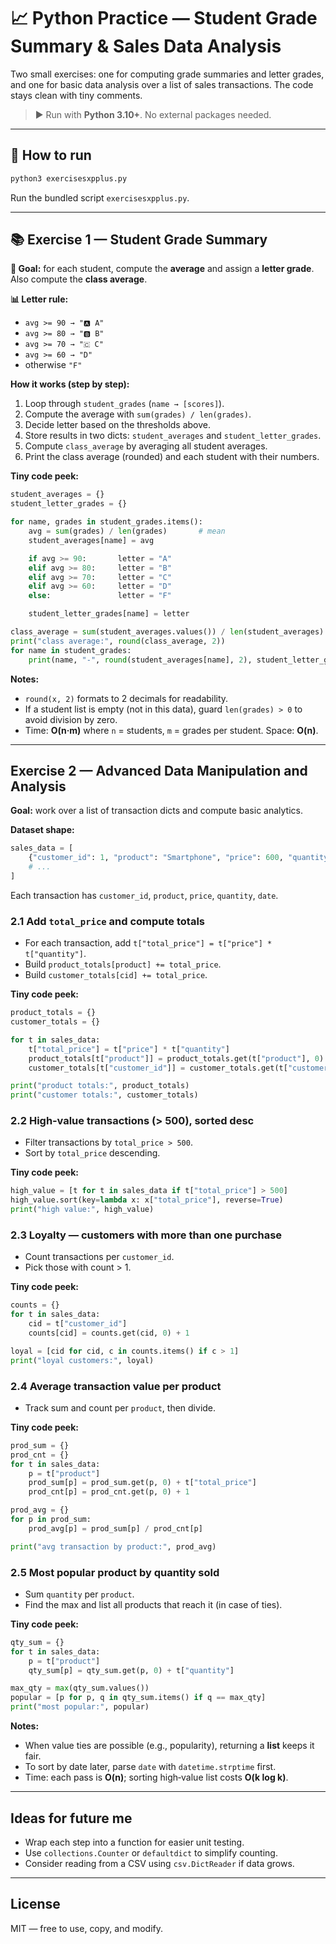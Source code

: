 # 📈 Python Practice — Student Grade Summary & Sales Data Analysis

Two small exercises: one for computing grade summaries and letter grades, and one for basic data analysis over a list of sales transactions. The code stays clean with tiny comments.

> ▶️ Run with **Python 3.10+**. No external packages needed.

---

## 🚀 How to run

```bash
python3 exercisesxpplus.py
```
Run the bundled script `exercisesxpplus.py`.

---

## 📚 Exercise 1 — Student Grade Summary

**🎯 Goal:** for each student, compute the **average** and assign a **letter grade**. Also compute the **class average**.

**📊 Letter rule:**  
- `avg >= 90 → "🅰️ A"`  
- `avg >= 80 → "🅱️ B"`  
- `avg >= 70 → "🇨 C"`  
- `avg >= 60 → "D"`  
- otherwise `"F"`

**How it works (step by step):**
1. Loop through `student_grades` (`name → [scores]`).
2. Compute the average with `sum(grades) / len(grades)`.
3. Decide letter based on the thresholds above.
4. Store results in two dicts: `student_averages` and `student_letter_grades`.
5. Compute `class_average` by averaging all student averages.
6. Print the class average (rounded) and each student with their numbers.

**Tiny code peek:**
```python
student_averages = {}
student_letter_grades = {}

for name, grades in student_grades.items():
    avg = sum(grades) / len(grades)       # mean
    student_averages[name] = avg

    if avg >= 90:       letter = "A"
    elif avg >= 80:     letter = "B"
    elif avg >= 70:     letter = "C"
    elif avg >= 60:     letter = "D"
    else:               letter = "F"

    student_letter_grades[name] = letter

class_average = sum(student_averages.values()) / len(student_averages)
print("class average:", round(class_average, 2))
for name in student_grades:
    print(name, "-", round(student_averages[name], 2), student_letter_grades[name])
```

**Notes:**
- `round(x, 2)` formats to 2 decimals for readability.
- If a student list is empty (not in this data), guard `len(grades) > 0` to avoid division by zero.
- Time: **O(n·m)** where `n` = students, `m` = grades per student. Space: **O(n)**.

---

## Exercise 2 — Advanced Data Manipulation and Analysis

**Goal:** work over a list of transaction dicts and compute basic analytics.

**Dataset shape:**
```python
sales_data = [
    {"customer_id": 1, "product": "Smartphone", "price": 600, "quantity": 1, "date": "2023-04-03"},
    # ...
]
```
Each transaction has `customer_id`, `product`, `price`, `quantity`, `date`.

### 2.1 Add `total_price` and compute totals
- For each transaction, add `t["total_price"] = t["price"] * t["quantity"]`.
- Build `product_totals[product] += total_price`.
- Build `customer_totals[cid] += total_price`.

**Tiny code peek:**
```python
product_totals = {}
customer_totals = {}

for t in sales_data:
    t["total_price"] = t["price"] * t["quantity"]
    product_totals[t["product"]] = product_totals.get(t["product"], 0) + t["total_price"]
    customer_totals[t["customer_id"]] = customer_totals.get(t["customer_id"], 0) + t["total_price"]

print("product totals:", product_totals)
print("customer totals:", customer_totals)
```

### 2.2 High‑value transactions (> 500), sorted desc
- Filter transactions by `total_price > 500`.
- Sort by `total_price` descending.

**Tiny code peek:**
```python
high_value = [t for t in sales_data if t["total_price"] > 500]
high_value.sort(key=lambda x: x["total_price"], reverse=True)
print("high value:", high_value)
```

### 2.3 Loyalty — customers with more than one purchase
- Count transactions per `customer_id`.
- Pick those with count > 1.

**Tiny code peek:**
```python
counts = {}
for t in sales_data:
    cid = t["customer_id"]
    counts[cid] = counts.get(cid, 0) + 1

loyal = [cid for cid, c in counts.items() if c > 1]
print("loyal customers:", loyal)
```

### 2.4 Average transaction value per product
- Track sum and count per `product`, then divide.

**Tiny code peek:**
```python
prod_sum = {}
prod_cnt = {}
for t in sales_data:
    p = t["product"]
    prod_sum[p] = prod_sum.get(p, 0) + t["total_price"]
    prod_cnt[p] = prod_cnt.get(p, 0) + 1

prod_avg = {}
for p in prod_sum:
    prod_avg[p] = prod_sum[p] / prod_cnt[p]

print("avg transaction by product:", prod_avg)
```

### 2.5 Most popular product by **quantity** sold
- Sum `quantity` per `product`.
- Find the max and list all products that reach it (in case of ties).

**Tiny code peek:**
```python
qty_sum = {}
for t in sales_data:
    p = t["product"]
    qty_sum[p] = qty_sum.get(p, 0) + t["quantity"]

max_qty = max(qty_sum.values())
popular = [p for p, q in qty_sum.items() if q == max_qty]
print("most popular:", popular)
```

**Notes:**
- When value ties are possible (e.g., popularity), returning a **list** keeps it fair.
- To sort by date later, parse `date` with `datetime.strptime` first.
- Time: each pass is **O(n)**; sorting high‑value list costs **O(k log k)**.

---

## Ideas for future me
- Wrap each step into a function for easier unit testing.
- Use `collections.Counter` or `defaultdict` to simplify counting.
- Consider reading from a CSV using `csv.DictReader` if data grows.

---

## License
MIT — free to use, copy, and modify.
